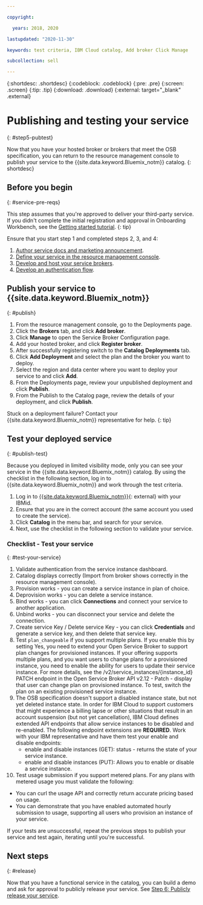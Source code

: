 ```yaml
---

copyright:

  years: 2018, 2020 

lastupdated: "2020-11-30"

keywords: test criteria, IBM Cloud catalog, Add broker Click Manage

subcollection: sell

---
```


{:shortdesc: .shortdesc}
{:codeblock: .codeblock}
{:pre: .pre}
{:screen: .screen}
{:tip: .tip}
{:download: .download}
{:external: target="_blank" .external}

# Publishing and testing your service
{: #step5-pubtest}

Now that you have your hosted broker or brokers that meet the OSB specification, you can return to the resource management console to publish your service to the {{site.data.keyword.Bluemix_notm}} catalog. 
{: shortdesc}

## Before you begin
{: #service-pre-reqs}

This step assumes that you're approved to deliver your third-party service. If you didn't complete the initial registration and approval in Onboarding Workbench, see the [Getting started tutorial](/docs/sell/index.md?topic=sell-get-started#get-started).
{: tip}

Ensure that you start step 1 and completed steps 2, 3, and 4:
1. [Author service docs and marketing announcement](/docs/sell?topic=sell-content-tasks#content-tasks).
2. [Define your service in the resource management console](/docs/sell?topic=sell-step2-define#step2-define).
3. [Develop and host your service brokers](/docs/sell?topic=sell-step3-osb#step3-osb).
4. [Develop an authentication flow](/docs/sell?topic=sell-step4-iam#step4-iam).

## Publish your service to {{site.data.keyword.Bluemix_notm}}
{: #publish}

1. From the resource management console, go to the Deployments page.
2. Click the **Brokers** tab, and click **Add broker**.
3. Click **Manage** to open the Service Broker Configuration page.
4. Add your hosted broker, and click **Register broker**.
5. After successfully registering switch to the **Catalog Deployments** tab.
6. Click **Add Deployment** and select the plan and the broker you want to deploy.
7. Select the region and data center where you want to deploy your service to and click **Add**.
8. From the Deployments page, review your unpublished deployment and click **Publish**.
9. From the Publish to the Catalog page, review the details of your deployment, and click **Publish**.

Stuck on a deployment failure? Contact your {{site.data.keyword.Bluemix_notm}} representative for help.
{: tip}

## Test your deployed service 
{: #publish-test}

Because you deployed in limited visibility mode, only you can see your service in the {{site.data.keyword.Bluemix_notm}} catalog. By using the checklist in the following section, log in to {{site.data.keyword.Bluemix_notm}} and work through the test criteria.

1. Log in to [{{site.data.keyword.Bluemix_notm}}](https://cloud.ibm.com){: external} with your IBMid.
2. Ensure that you are in the correct account (the same account you used to create the service).
3. Click **Catalog** in the menu bar, and search for your service.
4. Next, use the checklist in the following section to validate your service.

### Checklist - Test your service
{: #test-your-service}

1. Validate authentication from the service instance dashboard.
2. Catalog displays correctly (Import from broker shows correctly in the resource management console).
3. Provision works - you can create a service instance in plan of choice.
4. Deprovision works - you can delete a service instance.
5. Bind works - you can click **Connections** and connect your service to another application.
6. Unbind works - you can disconnect your service and delete the connection.
7. Create service Key / Delete service Key - you can click **Credentials** and generate a service key, and then delete that service key.
8. Test `plan_changeable` if you support multiple plans. If you enable this by setting Yes, you need to extend your Open Service Broker to support plan changes for provisioned instances. If your offering supports multiple plans, and you want users to change plans for a provisioned instance, you need to enable the ability for users to update their service instance. For more details, see the /v2/service_instances/{instance_id} PATCH endpoint in the Open Service Broker API v2.12  - Patch - display that user can change plan on provisioned instance. To test, switch the plan on an existing provisioned service instance.
9. The OSB specification doesn't support a disabled instance state, but not yet deleted instance state. In order for IBM Cloud to support customers that might experience a billing lapse or other situations that result in an account suspension (but not yet cancellation), IBM Cloud defines extended API endpoints that allow service instances to be disabled and re-enabled. The following endpoint extensions are **REQUIRED**. Work with your IBM representative and have them test your enable and disable endpoints:
   - enable and disable instances (GET): status - returns the state of your service instance.
   - enable and disable instances (PUT): Allows you to enable or disable a service instance.
10. Test usage submission if you support metered plans. For any plans with metered usage you must validate the following:
   - You can curl the usage API and correctly return accurate pricing based on usage.
   - You can demonstrate that you have enabled automated hourly submission to usage, supporting all users who provision an instance of your service.

If your tests are unsuccessful, repeat the previous steps to publish your service and test again, iterating until you're successful.


## Next steps
{: #release}

Now that you have a functional service in the catalog, you can build a demo and ask for approval to publicly release your service. See [Step 6: Publicly release your service](/docs/sell?topic=sell-public-releasing#public-releasing).
